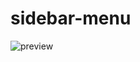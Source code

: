 # sidebar-menu
![preview](https://user-images.githubusercontent.com/72918706/189358510-beb40bc8-6947-4cff-b05d-a1b057d268e1.jpg)

